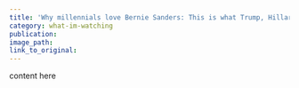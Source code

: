 ```yaml
---
title: 'Why millennials love Bernie Sanders: This is what Trump, Hillary — and Chris Matthews — don’t understand about how politics has changed'
category: what-im-watching
publication:
image_path:
link_to_original:
---
```

content here